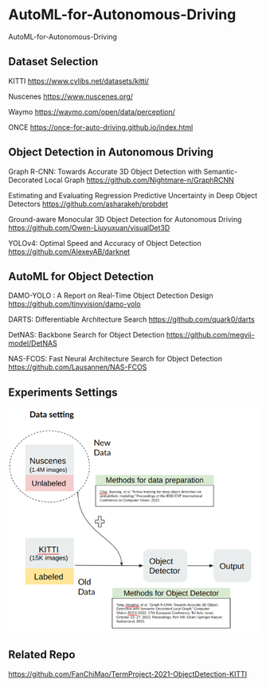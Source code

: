 # AutoML-for-Autonomous-Driving
AutoML-for-Autonomous-Driving



## Dataset Selection

KITTI https://www.cvlibs.net/datasets/kitti/

Nuscenes https://www.nuscenes.org/ 

Waymo https://waymo.com/open/data/perception/

ONCE https://once-for-auto-driving.github.io/index.html


## Object Detection in Autonomous Driving
Graph R-CNN: Towards Accurate 3D Object Detection with Semantic-Decorated Local Graph https://github.com/Nightmare-n/GraphRCNN

Estimating and Evaluating Regression Predictive Uncertainty in Deep Object Detectors   https://github.com/asharakeh/probdet

Ground-aware Monocular 3D Object Detection for Autonomous Driving https://github.com/Owen-Liuyuxuan/visualDet3D

YOLOv4: Optimal Speed and Accuracy of Object Detection https://github.com/AlexeyAB/darknet




## AutoML for Object Detection

DAMO-YOLO : A Report on Real-Time Object Detection Design https://github.com/tinyvision/damo-yolo

DARTS: Differentiable Architecture Search  https://github.com/quark0/darts

DetNAS: Backbone Search for Object Detection https://github.com/megvii-model/DetNAS

NAS-FCOS: Fast Neural Architecture Search for Object Detection https://github.com/Lausannen/NAS-FCOS

## Experiments Settings

![](/imgs/nn.png)


## Related Repo
https://github.com/FanChiMao/TermProject-2021-ObjectDetection-KITTI

